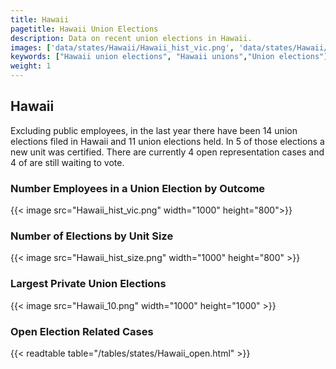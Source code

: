 ```yaml
---
title: Hawaii
pagetitle: Hawaii Union Elections
description: Data on recent union elections in Hawaii.
images: ['data/states/Hawaii/Hawaii_hist_vic.png', 'data/states/Hawaii/Hawaii_hist_size.png', 'data/states/Hawaii/Hawaii_10.png']
keywords: ["Hawaii union elections", "Hawaii unions","Union elections"]
weight: 1
---
```

##  Hawaii

Excluding public employees, in the last year there have been 14 union elections filed in Hawaii and 11 union elections held. In 5 of those elections a new unit was certified. There are currently 4 open representation cases and 4 of are still waiting to vote.

### Number Employees in a Union Election by Outcome
{{< image src="Hawaii_hist_vic.png" width="1000" height="800">}}

### Number of Elections by Unit Size
{{< image src="Hawaii_hist_size.png" width="1000" height="800" >}}

### Largest Private Union Elections
{{< image src="Hawaii_10.png" width="1000" height="1000"  >}}

### Open Election Related Cases
{{< readtable table="/tables/states/Hawaii_open.html" >}}

